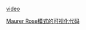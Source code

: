 [video](https://www.youtube.com/watch?v=4uU9lZ-HSqA&list=WL&index=6&)

[Maurer Rose模式的可视化代码](https://en.wikipedia.org/wiki/Maurer_rose)